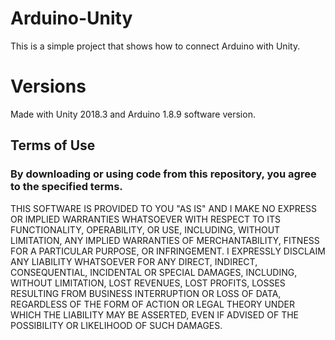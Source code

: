 # Arduino-Unity

This is a simple project that shows how to connect Arduino with Unity. 

# Versions

Made with Unity 2018.3 and Arduino 1.8.9 software version.


## Terms of Use
### By downloading or using code from this repository, you agree to the specified terms.

THIS SOFTWARE IS PROVIDED TO YOU "AS IS" AND I MAKE NO EXPRESS OR IMPLIED WARRANTIES WHATSOEVER WITH RESPECT TO ITS FUNCTIONALITY, OPERABILITY, OR USE, INCLUDING, WITHOUT LIMITATION, ANY IMPLIED WARRANTIES OF MERCHANTABILITY, FITNESS FOR A PARTICULAR PURPOSE, OR INFRINGEMENT. I EXPRESSLY DISCLAIM ANY LIABILITY WHATSOEVER FOR ANY DIRECT, INDIRECT, CONSEQUENTIAL, INCIDENTAL OR SPECIAL DAMAGES, INCLUDING, WITHOUT LIMITATION, LOST REVENUES, LOST PROFITS, LOSSES RESULTING FROM BUSINESS INTERRUPTION OR LOSS OF DATA, REGARDLESS OF THE FORM OF ACTION OR LEGAL THEORY UNDER WHICH THE LIABILITY MAY BE ASSERTED, EVEN IF ADVISED OF THE POSSIBILITY OR LIKELIHOOD OF SUCH DAMAGES. 
